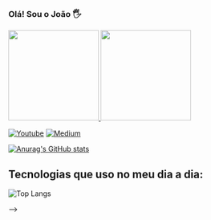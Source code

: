 ### Olá! Sou o João 🖐️


<div>
  <a href="https://github.com/jpcellos">
  <img height="180cm" src="https://github-readme-stats.vercel.app/api?username=jpcellos&theme=transparent&show_icons=true&hide_border=true"/>
  <img height="180cm" src="https://github-readme-stats.vercel.app/api/top-langs/?username=anuraghazra&hide_progress=true&theme=transparent&hide_border=true"/>
</div>

[![Youtube](https://img.shields.io/badge/YouTube-FF0000?style=for-the-badge&logo=youtube&logoColor=white)](https://https://www.youtube.com/channel/UCnJ7F9MKHvlW4VYNsbi_BVw) [![Medium](https://img.shields.io/badge/Medium-12100E?style=for-the-badge&logo=medium&logoColor=white)](https://www.youtube.com/channel/UCnJ7F9MKHvlW4VYNsbi_BVw)

[![Anurag's GitHub stats](https://github-readme-stats.vercel.app/api?username=jpcellos&theme=transparent&show_icons=true&hide_border=true)](https://github.com/jpcellos/github-readme-stats)

## Tecnologias que uso no meu dia a dia:

![Top Langs](https://github-readme-stats.vercel.app/api/top-langs/?username=anuraghazra&hide_progress=true&theme=transparent&hide_border=true)

-->

